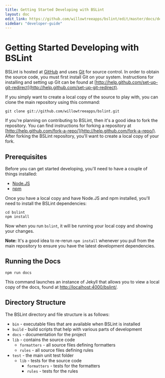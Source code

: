 ```yaml
---
title: Getting Started Developing with BSLint
layout: doc
edit_link: https://github.com/willowtreeapps/bslint/edit/master/docs/developer-guide/getting-started.md
sidebar: "developer-guide"
---
```


# Getting Started Developing with BSLint

BSLint is hosted at [GitHub](https://github.com/willowtreeapps/bslint) and uses [Git](http://git-scm.com/) for source control. In order to obtain the source code, you must first install Git on your system. Instructions for installing and setting up Git can be found at [http://help.github.com/set-up-git-redirect](http://help.github.com/set-up-git-redirect).

If you simply want to create a local copy of the source to play with, you can clone the main repository using this command:

    git clone git://github.com/willowtreeapps/bslint.git

If you're planning on contributing to BSLint, then it's a good idea to fork the repository. You can find instructions for forking a repository at [http://help.github.com/fork-a-repo/](http://help.github.com/fork-a-repo/). After forking the BSLint repository, you'll want to create a local copy of your fork.

## Prerequisites

Before you can get started developing, you'll need to have a couple of things installed:

* [Node.JS](http://nodejs.org)
* [npm](http://npmjs.org)

Once you have a local copy and have Node.JS and npm installed, you'll need to install the BSLint dependencies:

    cd bslint
    npm install

Now when you run `bslint`, it will be running your local copy and showing your changes.

**Note:** It's a good idea to re-rerun `npm install` whenever you pull from the main repository to ensure you have the latest development dependencies.

## Running the Docs

`npm run docs`

This command launches an instance of Jekyll that allows you to view a local copy of the docs, found at [http://localhost:4000/bslint/](http://localhost:4000/bslint/).

## Directory Structure

The BSLint directory and file structure is as follows:

* `bin` - executable files that are available when BSLint is installed
* `build` - build scripts that help with various parts of development
* `docs` - documentation for the project
* `lib` - contains the source code
    * `formatters` - all source files defining formatters
    * `rules` - all source files defining rules
* `test` - the main unit test folder
    * `lib` - tests for the source code
        * `formatters` - tests for the formatters
        * `rules` - tests for the rules
